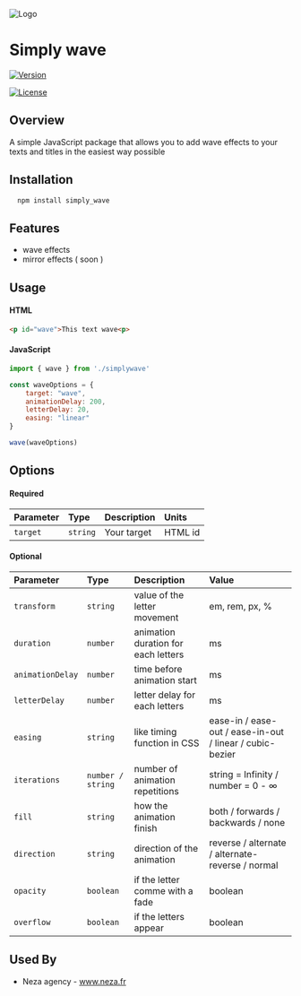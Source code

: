 
![Logo](https://dev-to-uploads.s3.amazonaws.com/uploads/articles/th5xamgrr6se0x5ro4g6.png)



# Simply wave
[![Version](https://img.shields.io/github/package-json/v/Meedev-agency/simply_wave/main?label=Version&style=for-the-badge)](https://choosealicense.com/licenses/mit/)

[![License](https://img.shields.io/npm/l/simply_wave?style=for-the-badge)](https://choosealicense.com/licenses/mit/)


## Overview

A simple JavaScript package that allows you to add wave effects to your texts and titles in the easiest way possible

## Installation

```bash
  npm install simply_wave
```
    
## Features

- wave effects
- mirror effects ( soon )
## Usage

#### HTML

```html
<p id="wave">This text wave<p>
```

#### JavaScript
```javascript
import { wave } from './simplywave'

const waveOptions = {
    target: "wave",
    animationDelay: 200,
    letterDelay: 20,
    easing: "linear"
}

wave(waveOptions)
```


## Options

#### Required

| Parameter | Type     | Description                | Units |
| :-------- | :------- | :------------------------- | :---- |
| `target` | `string` | Your target | HTML id |

#### Optional

| Parameter | Type     | Description                | Value |
| :-------- | :------- | :------------------------- | :---- |
| `transform` | `string` | value of the letter movement | em, rem, px, % |
| `duration` | `number` | animation duration for each letters | ms |
| `animationDelay` | `number` | time before animation start | ms |
| `letterDelay` | `number` | letter delay for each letters | ms |
| `easing` | `string` | like timing function in CSS | ease-in / ease-out / ease-in-out / linear / cubic-bezier |
| `iterations` | `number / string` | number of animation repetitions | string = Infinity / number = 0 - ∞ |
| `fill` | `string` | how the animation finish | both / forwards / backwards / none |
| `direction` | `string` | direction of the animation | reverse / alternate / alternate-reverse / normal |
| `opacity` | `boolean` | if the letter comme with a fade | boolean |
| `overflow` | `boolean` | if the letters appear | boolean |


## Used By

- Neza agency - www.neza.fr

